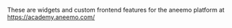 These are widgets and custom frontend features for the aneemo platform at https://academy.aneemo.com/